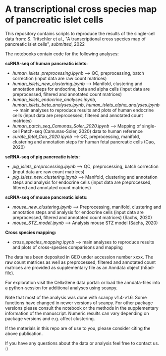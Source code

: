 # A transcriptional cross species map of pancreatic islet cells

This repository contains scripts to reproduce the results of the single-cell data from:
S. Tritschler et al., "A transcriptional cross species map of pancreatic islet cells", _submitted_, 2022


The notebooks contain code for the following analyses:

**scRNA-seq of human pancreatic islets:**  
- _human_islets_preprocessing.ipynb_ --> QC, preprocessing, batch correction (input data are raw count matrices)  
- _human_islets_new_clustering.ipynb_ --> Manifold, clustering and annotation steps for endocrine, beta and alpha cells (input data are preprocessed, filtered and annotated count matrices)  
- _human_islets_endocrine_analyses.ipynb_, _human_islets_beta_analyses.ipynb_, _human_islets_alpha_analyses.ipynb_ --> main analyses to reproduce results and plots of human endocrine cells (input data are preprocessed, filtered and annotated count matrices)  
- _human_patch_seq_Camunas_Soler_2020.ipynb_ --> Mapping of single-cell Patch-seq (Camunas-Soler, 2020) data to human reference
- _curate_fetal_Cao_2020.ipynb_ --> QC, preprocessing, manifold, clustering and annotation steps for human fetal pancreatic cells (Cao, 2020)

**scRNA-seq of pig pancreatic islets:**    
- _pig_islets_preprocessing.ipynb_ --> QC, preprocessing, batch correction (input data are raw count matrices) 
- _pig_islets_new_clustering.ipynb_ --> Manifold, clustering and annotation steps and analysis for endocrine cells (input data are preprocessed, filtered and annotated count matrices)  

**scRNA-seq of mouse pancreatic islets:**     
- _mouse_new_clustering.ipynb_ --> Preprocessing, manifold, clustering and annotation steps and analysis for endocrine cells (input data are preprocessed, filtered and annotated count matrices) (Sachs, 2020)
- _mouse_STZ_model.ipynb_ --> Analysis mouse STZ model (Sachs, 2020)

**Cross species mapping:**      
- _cross_species_mapping.ipynb_ --> main analyses to reproduce results and plots of cross-species comparisons and mapping    


The data has been deposited in GEO under accession number xxxx. The raw count matrices as well as preprocessed, filtered and annotated count matrices are provided as supplementary file as an Anndata object (h5ad-file).

For exploration visit the CellxGene data portal:  or load the anndata-files into a python-session for additional analyses using scanpy.

Note that most of the analysis was done with scanpy v1.4-v1.6. Some functions have changed in newer versions of scanpy. For other package versions please consult the notebook or the methods in the supplementary information of the manuscript. Numeric results can vary depending on package versions and e.g. affect clustering.

If the materials in this repo are of use to you, please consider citing the above publication.

If you have any questions about the data or analysis feel free to contact us. :)
